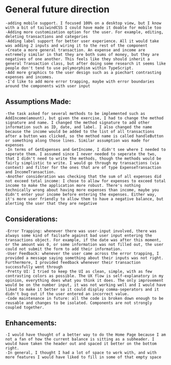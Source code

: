# General future direction
    -adding mobile support. I focused 100% on a desktop view, but I know with a bit of tailwindCSS I could have made it doable for mobile too
    -Adding more customization option for the user. For example, editing, deleting transactions and categories
    -Adding label support for better user experience. All it would take was adding 2 inputs and wiring it to the rest of the component
    -Create a more general transaction. An expense and income are extremely similar in that they are both sums of money, but they are negatives of one another. This feels like they should inherit a general Transaction class, but after doing some research it seems like people don't tend to use polymorphism within TypeScript.
    -Add more graphics to the user design such as a piechart contrasting expenses and incomes.
    -I'd like to add more error trapping, maybe with error boundaries around the components with user input


## Assumptions Made:
    -the task asked for several methods to be implemented such as AddIncome(amount), but given the exercise, I had to change the method signature and name. I changed the method signature to add other information such as ID, date, and label. I also changed the name because the income would be added to the list of all transactions after a button was clicked, so the method name is called handleButton or something along those lines. Similar assumption was made for expenses
    -In terms of GetExpenses and GetIncome, I didn't see where I needed to seperate them. I assumed since I never needed to seperate the two, that I didn't need to write the methods, though the methods would be fairly simplistic to write. I would go through my transactions (via context) and filter for the ones that are of type ExpenseTransaction and IncomeTransaction. 
    -Another consideration was checking that the sum of all expenses did not exceed total income: I chose to allow for expenses to exceed total income to make the application more robust. There's nothing technically wrong about having more expenses than income, maybe you didn't enter your income before entering the expenses. Either way, it's more user friendly to allow them to have a negative balance, but alerting the user that they are negative

## Considerations:
    -Error Trapping: whenever there was user-input involved, there was always some kind of failsafe against bad user input entering the transactions object. For example, if the date was after this moment, or the amount was 0, or some information was not filled out, the user could not submit the form to add their information.
    -User Feedback: whenever the user came across the error trapping, I provided a message saying something about their inputs was not right. Furthermore, I provided feedback whenever their transaction successfully went through
    -Pretty UI: I tried to keep the UI as clean, simple, with as few contrasting colors as possible. The UX flow is self-explanatory in my opinion, everything does what you think it does. The only improvement would be on the number input, it was not working well and I would have liked to make it better so it could display comma-seperators and it didn't bug out if the user entered an incorrect value. 
    -Code maintenance in future: all the code is broken down enough to be reusable and changes to be isolated. Components are not strongly coupled together. 

## Enhancements:
    -I would have thought of a better way to do the Home Page because I am not a fan of how the current balance is sitting as a subheader. I would have taken the header out and spaced it better on the bottom right. 
    -In general, I thought I had a lot of space to work with, and with more features I would have liked to fill in some of that empty space